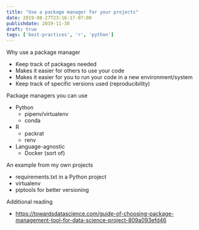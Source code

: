```yaml
---
title: "Use a package manager for your projects"
date: 2019-08-27T23:16:17-07:00
publishdate: 2019-11-30
draft: true
tags: ['best-practices', 'r', 'python']
---
```


Why use a package manager
- Keep track of packages needed
- Makes it easier for others to use your code
- Makes it easier for you to run your code in a new environment/system
- Keep track of specific versions used (reproducibility)


Package managers you can use
- Python
    - pipenv/virtualenv
    - conda
- R
    - packrat
    - renv
- Language-agnostic
    - Docker (sort of)


An example from my own projects
- requirements.txt in a Python project
- virtualenv
- piptools for better versioning


Additional reading
- https://towardsdatascience.com/guide-of-choosing-package-management-tool-for-data-science-project-809a093efd46

